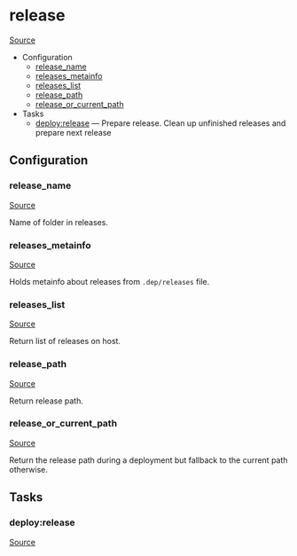 <!-- DO NOT EDIT THIS FILE! -->
<!-- Instead edit recipe/deploy/release.php -->
<!-- Then run bin/docgen -->

# release

[Source](/recipe/deploy/release.php)



* Configuration
  * [release_name](#release_name)
  * [releases_metainfo](#releases_metainfo)
  * [releases_list](#releases_list)
  * [release_path](#release_path)
  * [release_or_current_path](#release_or_current_path)
* Tasks
  * [deploy:release](#deployrelease) — Prepare release. Clean up unfinished releases and prepare next release

## Configuration
### release_name
[Source](https://github.com/deployphp/deployer/search?q=%22release_name%22+in%3Afile+language%3Aphp+path%3Arecipe%2Fdeploy+filename%3Arelease.php)

Name of folder in releases.



### releases_metainfo
[Source](https://github.com/deployphp/deployer/search?q=%22releases_metainfo%22+in%3Afile+language%3Aphp+path%3Arecipe%2Fdeploy+filename%3Arelease.php)

Holds metainfo about releases from `.dep/releases` file.



### releases_list
[Source](https://github.com/deployphp/deployer/search?q=%22releases_list%22+in%3Afile+language%3Aphp+path%3Arecipe%2Fdeploy+filename%3Arelease.php)

Return list of releases on host.



### release_path
[Source](https://github.com/deployphp/deployer/search?q=%22release_path%22+in%3Afile+language%3Aphp+path%3Arecipe%2Fdeploy+filename%3Arelease.php)

Return release path.



### release_or_current_path
[Source](https://github.com/deployphp/deployer/search?q=%22release_or_current_path%22+in%3Afile+language%3Aphp+path%3Arecipe%2Fdeploy+filename%3Arelease.php)

Return the release path during a deployment
but fallback to the current path otherwise.




## Tasks
### deploy:release
[Source](https://github.com/deployphp/deployer/search?q=%22deploy%3Arelease%22+in%3Afile+language%3Aphp+path%3Arecipe%2Fdeploy+filename%3Arelease.php)




